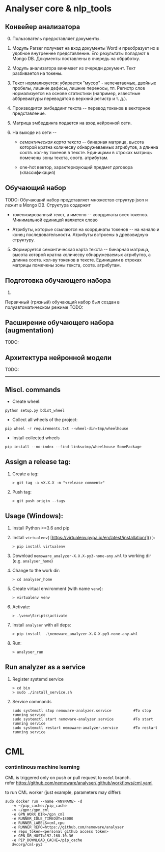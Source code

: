  

# Analyser core & nlp_tools

## Конве́йер анализатора
0. Пользователь предоставляет документы. 
1. Модуль Parser получает на вход документы Word и преобразует их в удобное внутреннее представление.
Его результаты попадают в Mongo DB. Документы поставлены в очередь на обработку.
   
2. Модуль анализатора винимает из очереди документ. Тект разбивается на токены.

3. Текст нормализуется: убирается "мусор" - непечатаемые, двойные пробелы, лишние дефисы, лишние переносы, тп. 
   Регистр слов нормализуется на основе статистики (например, известные аббревиатуры переводятся в верхний регистр и т. д.).
   
4. Производится эмбеддинг текста -- перевод токенов в векторное представление.
   
5. Матрица эмбеддинга подается на вход нейронной сети.
6. На выходе из сети -- 
   - _семантическая карта текста_ -- бинарная матрица, высота которой кратна количесву обнаружеваемых атрибутов, а длинна соотв. кол-ву токенов в тексте.
Единицами в строках матрицы помечены зоны текста, соотв. атрибутам.
     
   - one-hot вектор, характеризующий предмет договора (классификация)
   


## Обучающий набор
TODO:
Обучающий набор представляет 
множество структур json и лежит в Mongo DB.
Структура содержит 
- токенизированный текст, а именно -- координаты всех токенов. 
  Минимальной единицей является слово 
   
- Атрибуты, которые ссылаются на координаты токенов -- на начало и конец последовательности. Атрибуты встроены в древовидную структуру.


5. Формируется семантическая карта текста -- бинарная матрица, высота которой кратна количесву обнаружеваемых атрибутов, а длинна соотв. кол-ву токенов в тексте.
Единицами в строках матрицы помечены зоны текста, соотв. атрибутам.


## Подготовка обучающего набора

1.  
Первичный (грязный) обучающий набор был создан в полуавтоматическом режиме
TODO:
## Расширение обучающего набора (augmentation)
TODO:
## Архитектура нейронной модели
 TODO:

___
## Miscl. commands
- Create wheel: 
```
python setup.py bdist_wheel 
```
- Collect all wheels of the project: 
```
pip wheel -r requirements.txt --wheel-dir=tmp/wheelhouse
```
- Install collected wheels 
``` 
pip install --no-index --find-links=tmp/wheelhouse SomePackage 
```

## Assign a release tag:
1. Create a tag:
    ```                     
    > git tag -a vX.X.X -m "<release comment>"
    ```
1. Push tag:
    ```                     
    > git push origin --tags
    ```

## Usage (Windows):
1. Install Python >=3.6 and pip
1. Install ```virtualenv```( [https://virtualenv.pypa.io/en/latest/installation/]() ):
    ```
    > pip install virtualenv
    ```
1. Download ``` nemoware_analyzer-X.X.X-py3-none-any.whl ``` to working dir (e.g. ```analyser_home```)     
1. Change to the work dir:
    ```
    > cd analyser_home
    ```
1. Create virtual environment (with name ```venv```):
    ```
    > virtualenv venv
    ```
1. Activate:
    ``` 
    > .\venv\Scripts\activate
    ```
1. Install ```analyser``` with all deps:
    ```
    > pip install  .\nemoware_analyzer-X.X.X-py3-none-any.whl    
    ```
1. Run:

    ```
    > analyser_run
    ```


## Run analyzer as a service
1. Register systemd service
    ```
    > cd bin 
    > sudo ./install_service.sh 
    ```
1. Service commands
    ```
    sudo systemctl stop nemoware-analyzer.service          #To stop running service 
    sudo systemctl start nemoware-analyzer.service         #To start running service 
    sudo systemctl restart nemoware-analyzer.service       #To restart running service 
    ```
    
# CML 
### contintinous machine learning
CML is triggered only on push or pull request to `model` branch.  
refer https://github.com/nemoware/analyser/.github/workflows/cml.yaml

to run CML worker (just example, parameters may differ):

```
sudo docker run --name <ANYNAME> -d 
   -v ~/pip_cache:/pip_cache 
   -v ~/gpn:/gpn_cml 
   -e GPN_WORK_DIR=/gpn_cml   
   -e RUNNER_IDLE_TIMEOUT=18000  
   -e RUNNER_LABELS=cml,cpu   
   -e RUNNER_REPO=https://github.com/nemoware/analyser   
   -e repo_token=<personal github access token> 
   -e GPN_DB_HOST=192.168.10.36 
   -e PIP_DOWNLOAD_CACHE=/pip_cache    
   dvcorg/cml-py3
```

